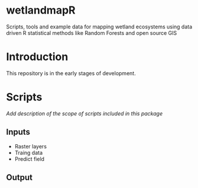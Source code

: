 # wetlandmapR
Scripts, tools and example data for mapping wetland ecosystems using data driven R statistical methods like Random Forests and open source GIS
# Introduction
This repository is in the early stages of development.

# Scripts
*Add description of the scope of scripts included in this package* 
## Inputs
* Raster layers 
* Traing data 
* Predict field 
## Output

